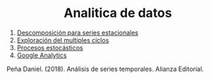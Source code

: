 
<!-- PROJECT LOGO -->
<h1 align="center">Analitica de datos</h1>



<ol>
  <li><a href="https://github.com/topassky/Analitica-de-datos/tree/master/1.%20Descomposici%C3%B3n%20de%20series%20estacionales">Descomposición para series estacionales </a></li>
  <li><a href="https://github.com/topassky/Analitica-de-datos/tree/master/2.%20Exploraci%C3%B3n%20de%20multiples%20ciclos%20periodograma">Exploración del multiples ciclos</a></li>
  <li><a href="https://github.com/topassky/Analitica-de-datos/tree/master/3.%20Procesos%20estocasticos">Procesos estocásticos</a></li>
  <li><a href="https://github.com/topassky/Analitica-de-datos/tree/master/Google%20Analytics">Google Analytics</a></li>
</ol>

<p>Peña Daniel. (2018). Análisis de series temporales. Alianza Editorial. </p>

